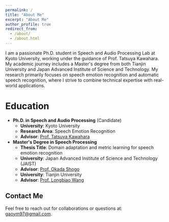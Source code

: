 ```yaml
---
permalink: /
title: "About Me"
excerpt: "About Me"
author_profile: true
redirect_from: 
  - /about/
  - /about.html
---
```


I am a passionate Ph.D. student in Speech and Audio Processing Lab at Kyoto University, working under the guidance of Prof. Tatsuya Kawahara. My academic journey includes a Master's degree from both Tianjin University and Japan Advanced Institute of Science and Technology. My research primarily focuses on speech emotion recognition and automatic speech recognition, where I strive to combine technical expertise with real-world applications.

**Education**
======
- **Ph.D. in Speech and Audio Processing** (Candidate)
  - **University**: Kyoto University
  - **Research Area**: Speech Emotion Recognition
  - **Advisor**: [Prof. Tatsuya Kawahara](http://sap.ist.i.kyoto-u.ac.jp/members/kawahara/)
- **Master's Degree in Speech Processing**
  - **Thesis Title**: Domain adaptation and metric learning for speech emotion recognition
  - **University**: Japan Advanced Institute of Science and Technology (JAIST)
  - **Advisor**: [Prof. Okada Shogo](https://www.jaist.ac.jp/~okada-s/Profile.html)
  - **University**: Tianjin University
  - **Advisor**: [Prof. Longbiao Wang](https://cic.tju.edu.cn/faculty/wanglongbiao/wang.html)

**Contact Me**
------
Feel free to reach out for collaborations or questions at: [gaoym97@gmail.com](mailto:gaoym97@gmail.com).
